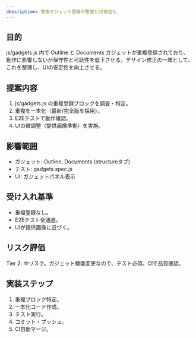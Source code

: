 ```yaml
---
description: 重複ガジェット登録の整理とUI安定化
---
```


## 目的
js/gadgets.js 内で Outline と Documents ガジェットが重複登録されており、動作に影響しないが保守性と可読性を低下させる。デザイン修正の一環として、これを整理し、UIの安定性を向上させる。

## 提案内容
1. js/gadgets.js の重複登録ブロックを調査・特定。
2. 重複を一本化（最新/完全版を採用）。
3. E2Eテストで動作確認。
4. UIの微調整（提供画像準拠）を実施。

## 影響範囲
- ガジェット: Outline, Documents (structureタブ)
- テスト: gadgets.spec.js
- UI: ガジェットパネル表示

## 受け入れ基準
- 重複登録なし。
- E2Eテスト全通過。
- UIが提供画像に近づく。

## リスク評価
Tier 2: 中リスク。ガジェット機能変更なので、テスト必須。CIで品質確認。

## 実装ステップ
1. 重複ブロック特定。
2. 一本化コード作成。
3. テスト実行。
4. コミット・プッシュ。
5. CI自動マージ。
